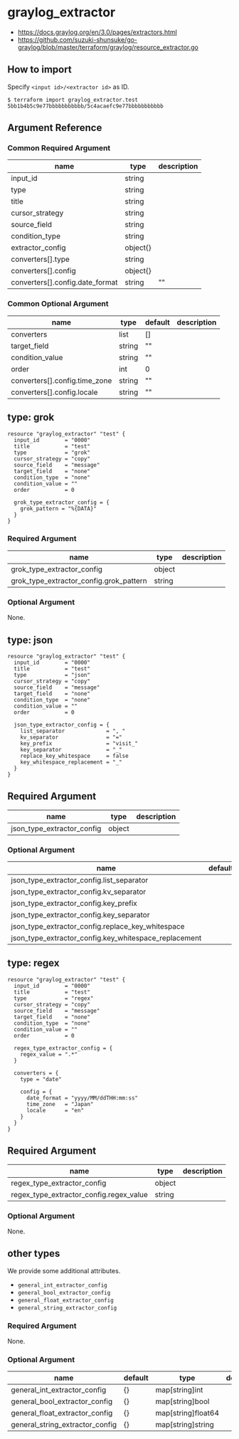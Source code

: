 # graylog_extractor

* https://docs.graylog.org/en/3.0/pages/extractors.html
* https://github.com/suzuki-shunsuke/go-graylog/blob/master/terraform/graylog/resource_extractor.go

## How to import

Specify `<input id>/<extractor id>` as ID.

```console
$ terraform import graylog_extractor.test 5bb1b4b5c9e77bbbbbbbbbbb/5c4acaefc9e77bbbbbbbbbbb
```

## Argument Reference

### Common Required Argument

name | type | description
--- | --- | ---
input_id | string |
type | string |
title | string |
cursor_strategy | string |
source_field | string |
condition_type | string |
extractor_config | object{} |
converters[].type | string |
converters[].config | object{} |
converters[].config.date_format | string | "" |

### Common Optional Argument

name | type | default | description
--- | --- | --- | ---
converters | list | [] |
target_field | string | "" |
condition_value | string | "" |
order | int | 0 |
converters[].config.time_zone | string | "" |
converters[].config.locale | string | "" |

## type: grok 

```hcl
resource "graylog_extractor" "test" {
  input_id        = "0000"
  title           = "test"
  type            = "grok"
  cursor_strategy = "copy"
  source_field    = "message"
  target_field    = "none"
  condition_type  = "none"
  condition_value = ""
  order           = 0

  grok_type_extractor_config = {
    grok_pattern = "%{DATA}"
  }
}
```

### Required Argument

name | type | description
--- | --- | ---
grok_type_extractor_config | object |
grok_type_extractor_config.grok_pattern | string |

### Optional Argument

None.

## type: json

```hcl
resource "graylog_extractor" "test" {
  input_id        = "0000"
  title           = "test"
  type            = "json"
  cursor_strategy = "copy"
  source_field    = "message"
  target_field    = "none"
  condition_type  = "none"
  condition_value = ""
  order           = 0

  json_type_extractor_config = {
    list_separator             = ", "
    kv_separator               = "="
    key_prefix                 = "visit_"
    key_separator              = "_"
    replace_key_whitespace     = false
    key_whitespace_replacement = "_"
  }
}
```

## Required Argument

name | type | description
--- | --- | ---
json_type_extractor_config | object |

### Optional Argument

name | default | type | description
--- | --- | --- | ---
json_type_extractor_config.list_separator | | string |
json_type_extractor_config.kv_separator | | string |
json_type_extractor_config.key_prefix | | string |
json_type_extractor_config.key_separator | | string |
json_type_extractor_config.replace_key_whitespace | | bool |
json_type_extractor_config.key_whitespace_replacement | | string |

## type: regex

```hcl
resource "graylog_extractor" "test" {
  input_id        = "0000"
  title           = "test"
  type            = "regex"
  cursor_strategy = "copy"
  source_field    = "message"
  target_field    = "none"
  condition_type  = "none"
  condition_value = ""
  order           = 0

  regex_type_extractor_config = {
    regex_value = ".*"
  }

  converters = {
    type = "date"

    config = {
      date_format = "yyyy/MM/ddTHH:mm:ss"
      time_zone   = "Japan"
      locale      = "en"
    }
  }
}
```

## Required Argument

name | type | description
--- | --- | ---
regex_type_extractor_config | object |
regex_type_extractor_config.regex_value | string |

### Optional Argument

None.

## other types

We provide some additional attributes.

* `general_int_extractor_config`
* `general_bool_extractor_config`
* `general_float_extractor_config`
* `general_string_extractor_config`

### Required Argument

None.

### Optional Argument

name | default | type | description
--- | --- | --- | ---
general_int_extractor_config | {} | map[string]int |
general_bool_extractor_config | {} | map[string]bool |
general_float_extractor_config | {} | map[string]float64 |
general_string_extractor_config | {} | map[string]string |
